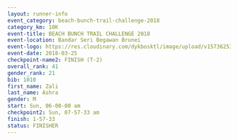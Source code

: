 ```yaml
---
layout: runner-info 
event_category: beach-bunch-trail-challenge-2018 
category_km: 10K 
event-title: BEACH BUNCH TRAIL CHALLENGE 2018 
event-location: Bandar Seri Begawan Brunei 
event-logo: https://res.cloudinary.com/dykbosktl/image/upload/v1573625354/Logo/Logo_qug4sc.jpg 
event-date: 2018-03-25 
checkpoint-name2: FINISH (T-2) 
overall_rank: 41
gender_rank: 21
bib: 1010
first_name: Zali
last_name: Ashra
gender: M
start: Sun, 06-00-00 am
checkpoint2: Sun, 07-57-33 am
finish: 1-57-33
status: FINISHER
---
```


